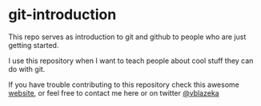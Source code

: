 # git-introduction
This repo serves as introduction to git and github to people who are just getting started.

I use this repository when I want to teach people about cool stuff they can do with git.

If you have trouble contributing to this repository check this awesome [website](http://makeapullrequest.com/), or feel free to contact me here or on twitter [@vblazeka](twitter.com/vblazenka)
